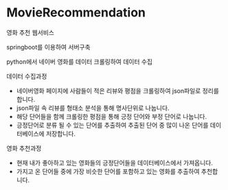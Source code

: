 # MovieRecommendation
영화 추천 웹서비스 


springboot를 이용하여 서버구축

python에서 네이버 영화를 데이터 크롤링하여 데이터 수집

데이터 수집과정
- 네이버영화 페이지에 사람들이 적은 리뷰와 평점을 크롤링하여 json파일로 정리를 합니다.
- json파일 속 리뷰를 형태소 분석을 통해 명사단위로 나눕니다.
- 해당 단어들을 함께 크롤링한 평점을 통해 긍정 단어와 부정 단어로 나눕니다.
- 긍정단어로 분류 될 수 있는 단어를 추출하여 추출된 단어 중 많이 나온 단어를 데이터베이스에 저장합니다.


영화 추천과정
- 현재 내가 좋아하고 있는 영화들의 긍정단어들을 데이터베이스에서 가져옵니다.
- 가지고 온 단어들 중에 가장 비슷한 단어를 포함하고 있는 영화를 추출하여 추천합니다.
